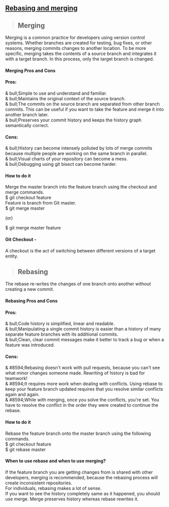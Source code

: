 ## [Rebasing and merging](https://prayuja-teli.github.io/Blog/Git)     


> ## Merging <br/>

Merging is a common practice for developers using version control systems. Whether branches are created for testing, bug fixes, or other reasons, merging commits changes to another location. To be more specific, merging takes the contents of a source branch and integrates it with a target branch. In this process, only the target branch is changed. 

#### Merging Pros and Cons<br/>

#### Pros:<br/>

& bull;Simple to use and understand and familiar.</br>
& bull;Maintains the original context of the source branch.<br/>
& bull;The commits on the source branch are separated from other branch commits. This can be useful if you want to take the feature and merge it into another branch later.<br/>
& bull;Preserves your commit history and keeps the history graph semantically correct.<br/>

#### Cons:<br/>
& bull;History can become intensely polluted by lots of merge commits because multiple people are working on the same branch in parallel.<br/>
& bull;Visual charts of your repository can become a mess.<br/>
& bull;Debugging using git bisect can become harder.<br/>

#### How to do it<br/>
Merge the master branch into the feature branch using the checkout and merge commands.<br/>
$ git checkout feature<br/> 
Feature is branch from Git master.<br/>
$ git merge master<br/>
 
(or)<br/>
 
$ git merge master feature<br/>

#### Git Checkout -<br/>

A checkout is the act of switching between different versions of a target entity.<br/>


> ## Rebasing <br/>
 
The rebase re-writes the changes of one branch onto another without creating a new commit.<br/>
 
#### Rebasing Pros and Cons <br/>

#### Pros: <br/>
& bull;Code history is simplified, linear and readable.<br/>
& bull;Manipulating a single commit history is easier than a history of many separate feature branches with its additional commits.<br/>
& bull;Clean, clear commit messages make it better to track a bug or when a feature was introduced.<br/>

#### Cons: <br/>

& #8594;Rebasing doesn't work with pull requests, because you can't see what minor changes someone made. Rewriting of history is bad for teamwork!<br/>
& #8594;It requires more work when dealing with conflicts. Using rebase to keep your feature branch updated requires that you resolve similar conflicts again and again.<br/>
& #8594;While with merging, once you solve the conflicts, you're set. You have to resolve the conflict in the order they were created to continue the rebase.<br/>

#### How to do it<br/>
Rebase the feature branch onto the master branch using the following commands.<br/>
$ git checkout feature<br/>
$ git rebase master<br/>

#### When to use rebase and when to use merging?<br/>

If the feature branch you are getting changes from is shared with other developers, merging is recommended, because the rebasing process will create inconsistent repositories.<br/>
For individuals, rebasing makes a lot of sense.<br/>
If you want to see the history completely same as it happened, you should use merge. Merge preserves history whereas rebase rewrites it.<br/>











